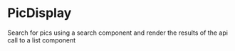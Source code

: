 # PicDisplay
Search for pics using a search component and render the results of the api call to a list component
